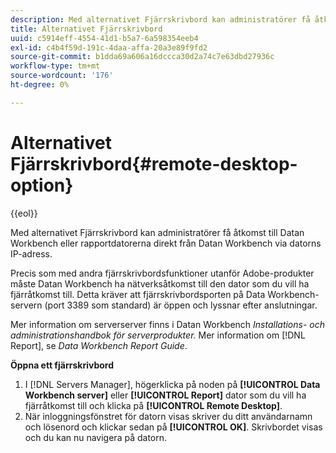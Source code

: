 ```yaml
---
description: Med alternativet Fjärrskrivbord kan administratörer få åtkomst till Datan Workbench eller rapportdatorerna direkt från Datan Workbench via datorns IP-adress.
title: Alternativet Fjärrskrivbord
uuid: c5914eff-4554-41d1-b5a7-6a598354eeb4
exl-id: c4b4f59d-191c-4daa-affa-20a3e89f9fd2
source-git-commit: b1dda69a606a16dccca30d2a74c7e63dbd27936c
workflow-type: tm+mt
source-wordcount: '176'
ht-degree: 0%

---
```


# Alternativet Fjärrskrivbord{#remote-desktop-option}

{{eol}}

Med alternativet Fjärrskrivbord kan administratörer få åtkomst till Datan Workbench eller rapportdatorerna direkt från Datan Workbench via datorns IP-adress.

Precis som med andra fjärrskrivbordsfunktioner utanför Adobe-produkter måste Datan Workbench ha nätverksåtkomst till den dator som du vill ha fjärråtkomst till. Detta kräver att fjärrskrivbordsporten på Data Workbench-servern (port 3389 som standard) är öppen och lyssnar efter anslutningar.

Mer information om serverserver finns i Datan Workbench *Installations- och administrationshandbok för serverprodukter.* Mer information om [!DNL Report], se *Data Workbench Report Guide*.

**Öppna ett fjärrskrivbord**

1. I [!DNL Servers Manager], högerklicka på noden på **[!UICONTROL Data Workbench server]** eller **[!UICONTROL Report]** dator som du vill ha fjärråtkomst till och klicka på **[!UICONTROL Remote Desktop]**.
1. När inloggningsfönstret för datorn visas skriver du ditt användarnamn och lösenord och klickar sedan på **[!UICONTROL OK]**. Skrivbordet visas och du kan nu navigera på datorn.
